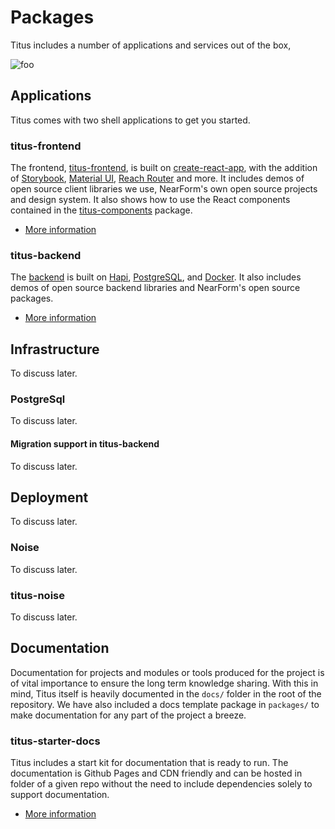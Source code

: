 # Packages
Titus includes a number of applications and services out of the box,

![foo](../img/diagram-a.svg)

## Applications
Titus comes with two shell applications to get you started.

### titus-frontend
The frontend, [titus-frontend](), is built on [create-react-app](), with the addition of [Storybook](), [Material UI](), [Reach Router]() and more. It includes demos of open source client libraries we use, NearForm's own open source projects and design system. It also shows how to use the React components contained in the [titus-components]() package.

- [More information](packages/titus-frontend/READEME.md)

### titus-backend
The [backend](/kitchen-sink-backend) is built on [Hapi](), [PostgreSQL](), and [Docker](). It also includes demos of open source backend libraries and NearForm's open source packages.

- [More information](titus-backend)

## Infrastructure
To discuss later.

### PostgreSql
To discuss later.

#### Migration support in titus-backend
To discuss later.

## Deployment
To discuss later.

### Noise
To discuss later.

### titus-noise
To discuss later.

## Documentation
Documentation for projects and modules or tools produced for the project is of vital importance to ensure the long term knowledge sharing. With this in mind, Titus itself is heavily documented in the `docs/` folder in the root of the repository. We have also included a docs template package in `packages/` to make documentation for any part of the project a breeze.

### titus-starter-docs
Titus includes a start kit for documentation that is ready to run. The documentation is Github Pages and CDN friendly and can be hosted in folder of a given repo without the need to include dependencies solely to support documentation.

- [More information](starter-docs)
